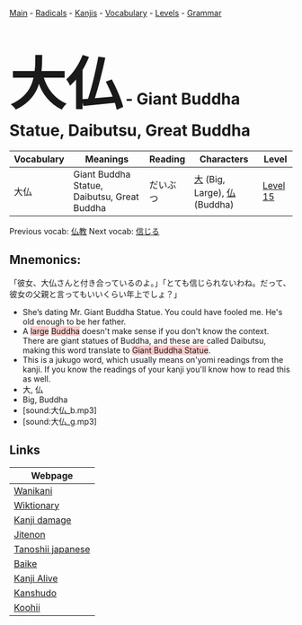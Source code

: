 <style> bigfont {font-size: 100px}</style>
[Main](../README.md) -
[Radicals](../radicals.md) -
[Kanjis](../kanjis.md) -
[Vocabulary](../vocabulary.md) -
[Levels](../levels.md) -
[Grammar](../grammar.md)
# <bigfont> 大仏</bigfont> - Giant Buddha Statue, Daibutsu, Great Buddha 

| Vocabulary | Meanings | Reading | Characters | Level |
| --- | --- | --- | --- | --- |
| 大仏 | Giant Buddha Statue, Daibutsu, Great Buddha | だいぶつ |  [大](../kanjis/大.md) (Big, Large), [仏](../kanjis/仏.md) (Buddha) | [Level 15](../levels/wk_level15.md) |

Previous vocab: [仏教](仏教.md) Next vocab: [信じる](信じる.md) 

## Mnemonics:
「彼女、大仏さんと付き合っているのよ。」「とても信じられないわね。だって、彼女の父親と言ってもいいくらい年上でしょ？」
* She’s dating Mr. Giant Buddha Statue. You could have fooled me. He's old enough to be her father.
* A <span style="background-color:#ffcccb"> large</span> <span style="background-color:#ffcccb"> Buddha</span> doesn't make sense if you don't know the context. There are giant statues of Buddha, and these are called Daibutsu, making this word translate to <span style="background-color:#ffcccb"> Giant Buddha Statue</span>.
* This is a jukugo word, which usually means on'yomi readings from the kanji. If you know the readings of your kanji you'll know how to read this as well.
* 大, 仏
* Big, Buddha
* [sound:大仏_b.mp3]
* [sound:大仏_g.mp3]


## Links 

| Webpage |
| --- |
| [Wanikani          ](https://www.wanikani.com/kanji/大仏) |
| [Wiktionary        ](https://en.wiktionary.org/wiki/大仏) |
| [Kanji damage      ](http://www.kanjidamage.com/kanji/search?utf8=✓&q=大仏) |
| [Jitenon           ](https://jitenon.com/kanji/大仏) |
| [Tanoshii japanese ](https://www.tanoshiijapanese.com/dictionary/kanji.cfm?k=大仏) |
| [Baike             ](https://baike.baidu.com/item/大仏) |
| [Kanji Alive       ](https://app.kanjialive.com/大仏) |
| [Kanshudo          ](https://www.kanshudo.com/searchmn?q=大仏) |
| [Koohii            ](https://kanji.koohii.com/study/kanji/大仏) |
